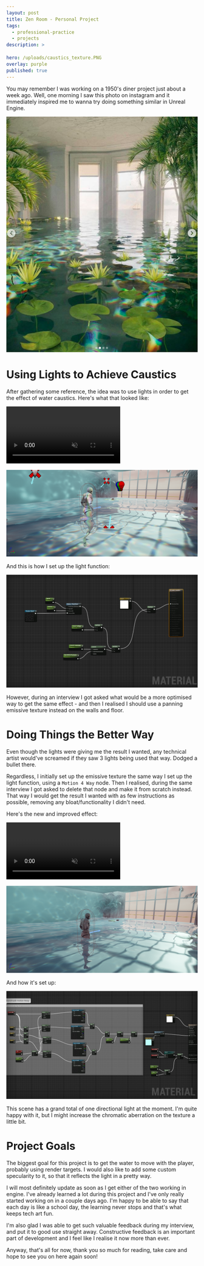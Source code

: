 ```yaml
---
layout: post
title: Zen Room - Personal Project
tags:
  - professional-practice
  - projects
description: >
  
hero: /uploads/caustics_texture.PNG
overlay: purple
published: true
---
```


You may remember I was working on a 1950's diner project just about a week ago. Well, one morning I saw this photo on instagram and it immediately inspired me to wanna try doing something similar in Unreal Engine.

![](/uploads/caustics_inspo.png)

# Using Lights to Achieve Caustics
After gathering some reference, the idea was to use lights in order to get the effect of water caustics. Here's what that looked like:

<video autoplay loop muted playsinline>
  <source src="/uploads/caustics_lights.mp4" type="video/mp4">
</video>

![](/uploads/caustics_lights.PNG)

And this is how I set up the light function:

![](/uploads/caustics_light_functions.PNG)

However, during an interview I got asked what would be a more optimised way to get the same effect - and then I realised I should use a panning emissive texture instead on the walls and floor.

# Doing Things the Better Way
Even though the lights were giving me the result I wanted, any technical artist would've screamed if they saw 3 lights being used that way. Dodged a bullet there. 

Regardless, I initially set up the emissive texture the same way I set up the light function, using a `Motion 4 Way` node. Then I realised, during the same interview I got asked to delete that node and make it from scratch instead. That way I would get the result I wanted with as few instructions as possible, removing any bloat/functionality I didn't need.

Here's the new and improved effect:

<video autoplay loop muted playsinline>
  <source src="/uploads/caustics_texture.mp4" type="video/mp4">
</video>

![](/uploads/caustics_texture.PNG)

And how it's set up:

![](/uploads/caustics_handmade.PNG)

This scene has a grand total of one directional light at the moment. I'm quite happy with it, but I might increase the chromatic aberration on the texture a little bit.

# Project Goals
The biggest goal for this project is to get the water to move with the player, probably using render targets. I would also like to add some custom specularity to it, so that it reflects the light in a pretty way.

I will most definitely update as soon as I get either of the two working in engine. I've already learned a lot during this project and I've only really started working on in a couple days ago. I'm happy to be able to say that each day is like a school day, the learning never stops and that's what keeps tech art fun. 

I'm also glad I was able to get such valuable feedback during my interview, and put it to good use straight away. Constructive feedback is an important part of development and I feel like I realise it now more than ever.

Anyway, that's all for now, thank you so much for reading, take care and hope to see you on here again soon!